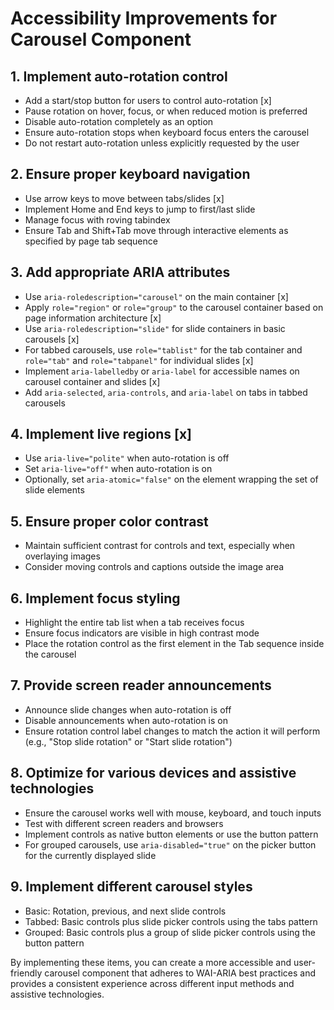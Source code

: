 # Accessibility Improvements for Carousel Component

## 1. Implement auto-rotation control

- Add a start/stop button for users to control auto-rotation [x]
- Pause rotation on hover, focus, or when reduced motion is preferred
- Disable auto-rotation completely as an option
- Ensure auto-rotation stops when keyboard focus enters the carousel
- Do not restart auto-rotation unless explicitly requested by the user

## 2. Ensure proper keyboard navigation

- Use arrow keys to move between tabs/slides [x]
- Implement Home and End keys to jump to first/last slide
- Manage focus with roving tabindex
- Ensure Tab and Shift+Tab move through interactive elements as specified by page tab sequence

## 3. Add appropriate ARIA attributes

- Use `aria-roledescription="carousel"` on the main container [x]
- Apply `role="region"` or `role="group"` to the carousel container based on page information architecture [x]
- Use `aria-roledescription="slide"` for slide containers in basic carousels [x]
- For tabbed carousels, use `role="tablist"` for the tab container and `role="tab"` and `role="tabpanel"` for individual slides [x]
- Implement `aria-labelledby` or `aria-label` for accessible names on carousel container and slides [x]
- Add `aria-selected`, `aria-controls`, and `aria-label` on tabs in tabbed carousels

## 4. Implement live regions [x]

- Use `aria-live="polite"` when auto-rotation is off
- Set `aria-live="off"` when auto-rotation is on
- Optionally, set `aria-atomic="false"` on the element wrapping the set of slide elements

## 5. Ensure proper color contrast

- Maintain sufficient contrast for controls and text, especially when overlaying images
- Consider moving controls and captions outside the image area

## 6. Implement focus styling

- Highlight the entire tab list when a tab receives focus
- Ensure focus indicators are visible in high contrast mode
- Place the rotation control as the first element in the Tab sequence inside the carousel

## 7. Provide screen reader announcements

- Announce slide changes when auto-rotation is off
- Disable announcements when auto-rotation is on
- Ensure rotation control label changes to match the action it will perform (e.g., "Stop slide rotation" or "Start slide rotation")

## 8. Optimize for various devices and assistive technologies

- Ensure the carousel works well with mouse, keyboard, and touch inputs
- Test with different screen readers and browsers
- Implement controls as native button elements or use the button pattern
- For grouped carousels, use `aria-disabled="true"` on the picker button for the currently displayed slide

## 9. Implement different carousel styles

- Basic: Rotation, previous, and next slide controls
- Tabbed: Basic controls plus slide picker controls using the tabs pattern
- Grouped: Basic controls plus a group of slide picker controls using the button pattern

By implementing these items, you can create a more accessible and user-friendly carousel component that adheres to WAI-ARIA best practices and provides a consistent experience across different input methods and assistive technologies.
